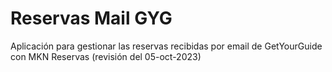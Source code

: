 ﻿# Reservas Mail GYG

Aplicación para gestionar las reservas recibidas por email de GetYourGuide con MKN Reservas  (revisión del 05-oct-2023)
